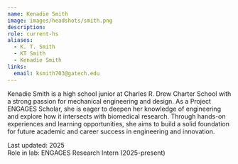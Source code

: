 ```yaml
---
name: Kenadie Smith
image: images/headshots/smith.png
description: 
role: current-hs
aliases:
  - K. T. Smith
  - KT Smith
  - Kenadie Smith
links:
  email: ksmith703@gatech.edu
---
```


Kenadie Smith is a high school junior at Charles R. Drew Charter School with a strong passion for mechanical engineering and design. As a Project ENGAGES Scholar, she is eager to deepen her knowledge of engineering and explore how it intersects with biomedical research. Through hands-on experiences and learning opportunities, she aims to build a solid foundation for future academic and career success in engineering and innovation. 

Last updated: 2025<br>
Role in lab: ENGAGES Research Intern (2025-present)
